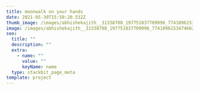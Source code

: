 ```yaml
---
title: moonwalk on your hands
date: 2021-05-30T15:50:20.532Z
thumb_image: /images/abhishekajith__31338708_197751837709996_774109615347466240_n.jpg
image: /images/abhishekajith__31338708_197751837709996_774109615347466240_n.jpg
seo:
  title: ""
  description: ""
  extra:
    - name: ""
      value: ""
      keyName: name
  type: stackbit_page_meta
template: project
---
```

